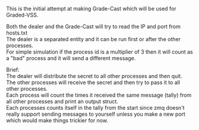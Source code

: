 This is the initial attempt at making Grade-Cast which will be used for Graded-VSS.

Both the dealer and the Grade-Cast will try to read the IP and port from hosts.txt\
The dealer is a separated entity and it can be run first or after the other processes.\
For simple simulation if the process id is a multiplier of 3 then it will count as a "bad" process and
 it will send a different message.

Brief:\
The dealer will distribute the secret to all other processes and then quit.\
The other processes will receive the secret and then try to pass it to all other processes.\
Each process will count the times it received the same message (tally) from all other processes and print an output struct.\
Each processes counts itself in the tally from the start since zmq doesn't really support sending messages to yourself
 unless you make a new port which would make things trickier for now.
